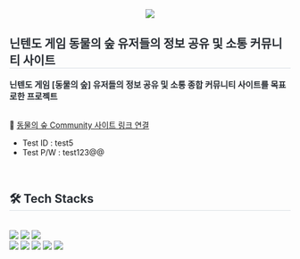 <div align= "center">
    <img src="https://capsule-render.vercel.app/api?type=waving&color=18b300&height=240&text=동물의%20숲%20Community&animation=&fontColor=ffffff&fontSize=60" />
</div>
    
    
<div style="text-align: left;"> 
    <h2 style="border-bottom: 1px solid #d8dee4; color: #282d33;"> 닌텐도 게임 동물의 숲 유저들의 정보 공유 및 소통 커뮤니티 사이트 </h2>  
    <div style="font-weight: 700; font-size: 15px; text-align: left; color: #282d33;"> 닌텐도 게임 [동물의 숲] 유저들의 정보 공유 및 소통 종합 커뮤니티 사이트를 목표로한 프로젝트 </div> 
    <br/>
</div>

💚 [동물의 숲 Community 사이트 링크 연결](http://49.142.157.251:9090/javaclassJ15/)
- Test ID : test5
- Test P/W : test123@@
<br/>
<div style="text-align: left;">
    <h2 style="border-bottom: 1px solid #d8dee4; color: #282d33;"> 🛠️ Tech Stacks </h2>
    <br> 
    <div style="margin: ; text-align: left;" "text-align: left;"> 
        <img src="https://img.shields.io/badge/Java-007396?style=for-the-badge&logo=Java&logoColor=white">
        <img src="https://img.shields.io/badge/Apache Tomcat-F8DC75?style=for-the-badge&logo=Apache Tomcat&logoColor=white">
        <img src="https://img.shields.io/badge/MySQL-4479A1?style=for-the-badge&logo=MySQL&logoColor=white">
        <br/>
        <img src="https://img.shields.io/badge/HTML5-E34F26?style=for-the-badge&logo=HTML5&logoColor=white">
        <img src="https://img.shields.io/badge/CSS3-1572B6?style=for-the-badge&logo=CSS3&logoColor=white">
        <img src="https://img.shields.io/badge/jQuery-0769AD?style=for-the-badge&logo=jQuery&logoColor=white">
        <img src="https://img.shields.io/badge/Javascript-F7DF1E?style=for-the-badge&logo=Javascript&logoColor=white">
        <img src="https://img.shields.io/badge/Bootstrap-7952B3?style=for-the-badge&logo=Bootstrap&logoColor=white">
    </div>
</div>


